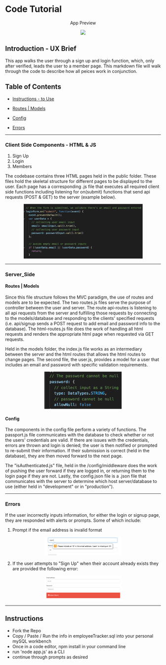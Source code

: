 #  Code Tutorial

<p align="center">
App Preview
 </p>
<p align="center">
    <img src="https://media.giphy.com/media/SqfoGYsZ9onQxvy9PG/giphy.gif" width="300" />
</p>

## Introduction - UX Brief
This app walks the user through a sign up and login function, which, only after verified, leads the user to a member page. This markdown file will walk through the code to describe how all peices work in conjunction.

## Table of Contents

* [Instructions - to Use](#instructions)

* [Routes | Models ](#Server_Side)

* [Config](#config)

* [Errors](#errors)
_______

### Client Side Components -  HTML & JS 
<ol>
    <li>Sign Up</li>
    <li>Login</li>
    <li>Members</li>
</ol>

The codebase contains three HTML pages held in the public folder. These files hold the skeletal structure for different pages to be displayed to the user. Each page has a corresponding .js file that executes all required client side functions including listening for on(submit) functions that send api requests (POST & GET) to the server (example below). 
<p align="center">
    <img src="./images/ss1.png" width="385" />
</p>

__________

### Server_Side  

#### Routes | Models 

Since this file structure follows the MVC paradigm, the use of routes and models are to be expected. The two routes.js files serve the purpose of controller between the user and server. The route api-routes is listening to all api requests from the server and fulfilling those requests by connecting to the models/database and responding to the clients' specified requests (i.e. api/signup sends a POST request to add email and password info to the database). The html-routes.js file does the work of handling all html requests and renders the appropriate html page when requested via GET requests. 

Held in the models folder, the index.js file works as an intermediary between the server and the html routes that allows the html routes to change pages. The second file, the user.js, provides a model for a user that includes an email and password with specific validation requirements. 

<p align="center">
    <img src="./images/ss2.png" width="250" />
</p>

#### Config

The components in the config file perform a variety of functions. The passport.js file communicates with the database to check whether or not the users' credentials are valid. If there are issues with the credentials, errors are thrown and login is denied; the user is then notified or prompted to re-submit their information. If their submission is correct (held in the database), they are then moved forward to the next page. 

The "isAuthenticated.js" file, held in the /config/middleware does the work of pushing the user forward if they are logged in, or returning them to the login page if they are not. Lastly, the config.json file is a .json file that communicates with the server to determine which host server/database to use (either held in "development" or in "production").
______

### Errors
If the user incorrectly inputs information, for either the login or signup page, they are responded with alerts or prompts. Some of which include:


1. Prompt if the email address is invalid format
<p align="center">
    <img src="./images/ss3.png" width="250" />
</p>

2. If the user attempts to "Sign Up" when their account already exists they are provided the following error:
<p align="center">
    <img src="./images/ss4.png" width="250" />
</p>

_________

## Instructions 
- Fork the Repo 
- Copy / Paste / Run the info in employeeTracker.sql into your personal mySQL workbench
- Once in a code editor, npm install in your command line
- run 'node app.js' as a CLI 
- continue through prompts as desired

